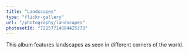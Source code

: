 ```yaml
---
title: "Landscapes"
type: "flickr-gallery"
url: "/photography/landscapes"
photosetId: "72157714884425373"
---
```


This album features landscapes as seen in different corners of the world.
